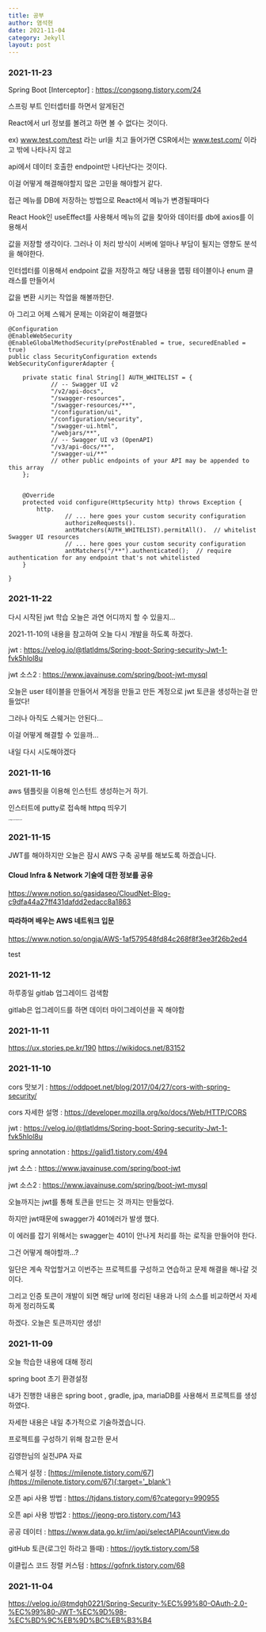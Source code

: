 ```yaml
---
title: 공부
author: 염석현
date: 2021-11-04
category: Jekyll
layout: post
---
```




### 2021-11-23



Spring Boot [Interceptor] : https://congsong.tistory.com/24



스프링 부트 인터셉터를 하면서 알게된건 

React에서 url 정보를 볼려고 하면 볼 수 없다는 것이다.

ex) www.test.com/test
라는 url을 치고 들어가면 CSR에서는 www.test.com/ 이라고 밖에 나타나지 않고

api에서 데이터 호출한 endpoint만 나타난다는 것이다.

이걸 어떻게 해결해야할지 많은 고민을 해야할거 같다.



접근 메뉴를 DB에 저장하는 방법으로 React에서 메뉴가 변경될때마다 

React Hook인 useEffect를 사용해서 메뉴의 값을 찾아와 데이터를 db에 axios를 이용해서

값을 저장할 생각이다. 그러나 이 처리 방식이 서버에 얼마나 부담이 될지는 영향도 분석을 해야한다.



인터셉터를 이용해서 endpoint 값을 저장하고 해당 내용을 맵핑 테이블이나 enum 클래스를 만들어서

값을 변환 시키는 작업을 해볼까한단.



아 그리고 어제 스웨거 문제는 이와같이 해결했다



```
@Configuration
@EnableWebSecurity
@EnableGlobalMethodSecurity(prePostEnabled = true, securedEnabled = true)
public class SecurityConfiguration extends WebSecurityConfigurerAdapter {

    private static final String[] AUTH_WHITELIST = {
            // -- Swagger UI v2
            "/v2/api-docs",
            "/swagger-resources",
            "/swagger-resources/**",
            "/configuration/ui",
            "/configuration/security",
            "/swagger-ui.html",
            "/webjars/**",
            // -- Swagger UI v3 (OpenAPI)
            "/v3/api-docs/**",
            "/swagger-ui/**"
            // other public endpoints of your API may be appended to this array
    };


    @Override
    protected void configure(HttpSecurity http) throws Exception {
        http.
                // ... here goes your custom security configuration
                authorizeRequests().
                antMatchers(AUTH_WHITELIST).permitAll().  // whitelist Swagger UI resources
                // ... here goes your custom security configuration
                antMatchers("/**").authenticated();  // require authentication for any endpoint that's not whitelisted
    }

}
```



### 2021-11-22

다시 시작된 jwt 학습 오늘은 과연 어디까지 할 수 있을지...

2021-11-10의 내용을 참고하여 오늘 다시 개발을 하도록 하겠다.

jwt : https://velog.io/@tlatldms/Spring-boot-Spring-security-Jwt-1-fvk5hlol8u

jwt 소스2 : https://www.javainuse.com/spring/boot-jwt-mysql



오늘은 user 테이블을 만들어서 계정을 만들고 만든 계정으로 jwt 토큰을 생성하는걸 만들었다!



그러나 아직도 스웨거는 안된다...

이걸 어떻게 해결할 수 있을까...

내일 다시 시도해야겠다



### 2021-11-16

aws 템플릿을 이용해 인스턴트 생성하는거 하기.

인스터트에 putty로 접속해 httpq 띄우기



<img src="D:\git\TIL\img\osi7.jpg" alt="image-20211116214152747" style="zoom:15%;" />

### 2021-11-15

JWT를 해야하지만 오늘은 잠시 AWS 구축 공부를 해보도록 하겠습니다.

#### Cloud Infra & Network 기술에 대한 정보를 공유

https://www.notion.so/gasidaseo/CloudNet-Blog-c9dfa44a27ff431dafdd2edacc8a1863

#### 따라하며 배우는 AWS 네트워크 입문

https://www.notion.so/ongja/AWS-1af579548fd84c268f8f3ee3f26b2ed4

test

### 2021-11-12

하루종일 gitlab 업그레이드 검색함

gitlab은 업그레이드를 하면 데이터 마이그레이션을 꼭 해야함

### 2021-11-11

https://ux.stories.pe.kr/190
https://wikidocs.net/83152

### 2021-11-10

cors 맛보기 : https://oddpoet.net/blog/2017/04/27/cors-with-spring-security/

cors 자세한 설명 : https://developer.mozilla.org/ko/docs/Web/HTTP/CORS

jwt : https://velog.io/@tlatldms/Spring-boot-Spring-security-Jwt-1-fvk5hlol8u

spring annotation : https://galid1.tistory.com/494



jwt 소스 :  https://www.javainuse.com/spring/boot-jwt

jwt 소스2 : https://www.javainuse.com/spring/boot-jwt-mysql



오늘까지는 jwt를 통해 토큰을 만드는 것 까지는 만들었다.

하지만 jwt때문에 swagger가 401에러가 발생 했다. 

이 에러를 잡기 위해서는 swagger는 401이 안나게 처리를 하는 로직을 만들어야 한다.

그건 어떻게 해야할까...?



일단은 계속 작업할거고 이번주는 프로젝트를 구성하고 연습하고 문제 해결을 해나갈 것이다.

그리고 인증 토큰이 개발이 되면 해당 url에 정리된 내용과 나의 소스를 비교하면서 자세하게 정리하도록

하겠다. 오늘은 토큰까지만 생성!



### 2021-11-09

오늘 학습한 내용에 대해 정리

spring boot 초기 환경설정

내가 진행한 내용은 spring boot , gradle, jpa, mariaDB를 사용해서 프로젝트를 생성 하였다.

자세한 내용은 내일 추가적으로 기술하겠습니다.



프로젝트를 구성하기 위해 참고한 문서

김영한님의 실전JPA 자료

스웨거 설정 : [https://milenote.tistory.com/67](https://milenote.tistory.com/67){:target='_blank'}

오픈 api 사용 방법 : https://tjdans.tistory.com/6?category=990955

오픈 api 사용 방법2 : https://jeong-pro.tistory.com/143

공공 데이터 : https://www.data.go.kr/iim/api/selectAPIAcountView.do

gitHub 토큰(로그인 하라고 뜰때) :  https://joytk.tistory.com/58

이클립스 코드 정렬 커스텀 : https://gofnrk.tistory.com/68

### 2021-11-04

https://velog.io/@tmdgh0221/Spring-Security-%EC%99%80-OAuth-2.0-%EC%99%80-JWT-%EC%9D%98-%EC%BD%9C%EB%9D%BC%EB%B3%B4
